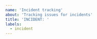 ```yaml
---
name: 'Incident tracking'
about: 'Tracking issues for incidents'
title: 'INCIDENT: '
labels:
  - incident
---
```

